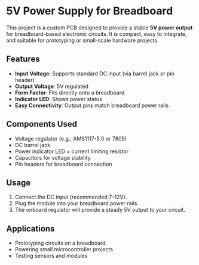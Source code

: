 # 5V Power Supply for Breadboard

This project is a custom PCB designed to provide a stable **5V power output** for breadboard-based electronic circuits. It is compact, easy to integrate, and suitable for prototyping or small-scale hardware projects.

## Features
- **Input Voltage**: Supports standard DC input (via barrel jack or pin header)
- **Output Voltage**: 5V regulated
- **Form Factor**: Fits directly onto a breadboard
- **Indicator LED**: Shows power status
- **Easy Connectivity**: Output pins match breadboard power rails

## Components Used
- Voltage regulator (e.g., AMS1117-5.0 or 7805)
- DC barrel jack
- Power indicator LED + current limiting resistor
- Capacitors for voltage stability
- Pin headers for breadboard connection

## Usage
1. Connect the DC input (recommended 7–12V).
2. Plug the module into your breadboard power rails.
3. The onboard regulator will provide a steady 5V output to your circuit.

 

## Applications
- Prototyping circuits on a breadboard
- Powering small microcontroller projects
- Testing sensors and modules

